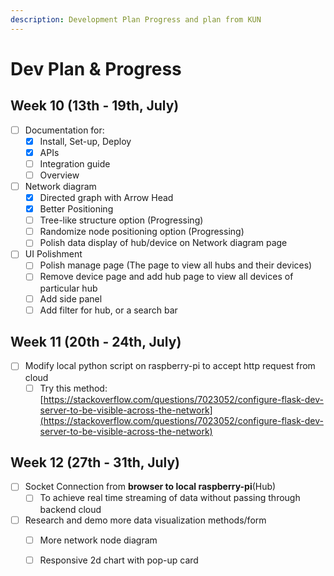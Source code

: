 ```yaml
---
description: Development Plan Progress and plan from KUN
---
```


# Dev Plan & Progress

## Week 10 \(13th - 19th, July\)

* [ ] Documentation for:
  * [x] Install, Set-up, Deploy
  * [x] APIs 
  * [ ] Integration guide 
  * [ ] Overview
* [ ] Network diagram 
  * [x] Directed graph with Arrow Head
  * [x] Better Positioning 
  * [ ] Tree-like structure option \(Progressing\)
  * [ ] Randomize node positioning option \(Progressing\)
  * [ ] Polish data display of hub/device on Network diagram page
* [ ] UI Polishment
  * [ ] Polish manage page \(The page to view all hubs and their devices\)
  * [ ] Remove device page and add hub page to view all devices of particular hub    
  * [ ] Add side panel
  * [ ] Add filter for hub, or a search bar

## Week 11 \(20th - 24th, July\)

* [ ] Modify local python script on raspberry-pi to accept http request from cloud
  * [ ] Try this method: [https://stackoverflow.com/questions/7023052/configure-flask-dev-server-to-be-visible-across-the-network](https://stackoverflow.com/questions/7023052/configure-flask-dev-server-to-be-visible-across-the-network)

## Week 12 \(27th - 31th, July\)

* [ ] Socket Connection from **browser to local raspberry-pi**\(Hub\)
  * [ ] To achieve real time streaming of data without passing through backend cloud
* [ ] Research and demo more data visualization methods/form
  * [ ] More network node diagram
  * [ ] Responsive 2d chart with pop-up card





